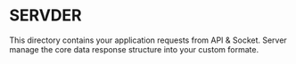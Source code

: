 # SERVDER

This directory contains your application requests from API & Socket.
Server manage the core data response structure into your custom formate.
